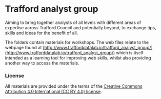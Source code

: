 # Trafford analyst group
Aiming to bring together analysts of all levels with different areas of expertise across Trafford Council and potentially beyond, to exchange tips, skills and ideas for the benefit of all.

The folders contain materials for workshops. The web files relate to the webpage found at [http://www.trafforddatalab.io/trafford_analyst_group/](http://www.trafforddatalab.io/trafford_analyst_group/) which is itself intended as a learning tool for improving web skills, whilst also providing another way to access the materials.

### License
All materials are provided under the terms of the [Creative Commons Attribution 4.0 International (CC BY 4.0) license](https://creativecommons.org/licenses/by/4.0/).
